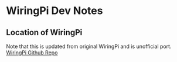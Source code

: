 # WiringPi Dev Notes

## Location of WiringPi
Note that this is updated from original WiringPi and is unofficial port.
[WiringPi Github Repo](https://github.com/WiringPi/WiringPi)
